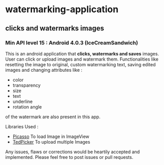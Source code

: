# watermarking-application

## clicks and watermarks images

### Min API level 15 : Android 4.0.3 (IceCreamSandwich)

This is an android application that **clicks, watermarks and saves** images.
User can click or upload images and watermark them. Functionalities like resetting the image to original, 
custom watermarking text, saving edited images and changing attributes like :

* color
* transparency
* size
* text
* underline
* rotation angle

of the watermark are also present in this app.

Libraries Used :

* [Picasso](http://square.github.io/picasso/)  To load Image in ImageView
* [TedPicker](https://github.com/ParkSangGwon/TedPicker)   To upload multiple Images

Any issues, flaws or corrections would be heartily accepted and implemented.
Please feel free to post issues or pull requests.
